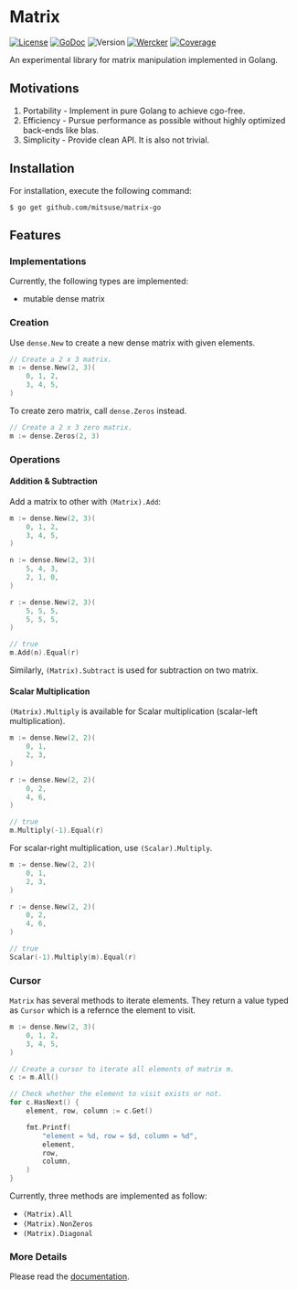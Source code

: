 # Matrix

[![License](https://img.shields.io/badge/license-MIT-yellowgreen.svg?style=flat-square)][license]
[![GoDoc](https://img.shields.io/badge/godoc-reference-blue.svg?style=flat-square)][godoc]
![Version](https://img.shields.io/github/tag/mitsuse/matrix-go-green.svg?style=flat-square)
[![Wercker](http://img.shields.io/wercker/ci/55672222ee357fac39001a2a.svg?style=flat-square)][wercker]
[![Coverage](https://img.shields.io/codecov/c/github/mitsuse/matrix-go/develop.svg?style=flat-square)][coverage]

[license]: LICENSE.txt
[godoc]: http://godoc.org/github.com/mitsuse/matrix-go
[wercker]: https://app.wercker.com/project/bykey/093a5cff0964f0f4ba5fcf9117e940e4
[coverage]: https://codecov.io/github/mitsuse/matrix-go

An experimental library for matrix manipulation implemented in Golang.


## Motivations

1. Portability - Implement in pure Golang to achieve cgo-free.
1. Efficiency - Pursue performance as possible without highly optimized back-ends like blas.
1. Simplicity - Provide clean API. It is also not trivial.


## Installation

For installation, execute the following command:

```
$ go get github.com/mitsuse/matrix-go
```


## Features

### Implementations

Currently, the following types are implemented:

- mutable dense matrix


### Creation

Use `dense.New` to create a new dense matrix with given elements.

```go
// Create a 2 x 3 matrix.
m := dense.New(2, 3)(
    0, 1, 2,
    3, 4, 5,
)
```

To create zero matrix, call `dense.Zeros` instead.

```go
// Create a 2 x 3 zero matrix.
m := dense.Zeros(2, 3)
```


### Operations

#### Addition & Subtraction

Add a matrix to other with `(Matrix).Add`:

```go
m := dense.New(2, 3)(
    0, 1, 2,
    3, 4, 5,
)

n := dense.New(2, 3)(
    5, 4, 3,
    2, 1, 0,
)

r := dense.New(2, 3)(
    5, 5, 5,
    5, 5, 5,
)

// true
m.Add(n).Equal(r)
```

Similarly, `(Matrix).Subtract` is used for subtraction on two matrix.


#### Scalar Multiplication

`(Matrix).Multiply` is available for Scalar multiplication (scalar-left multiplication).

```go
m := dense.New(2, 2)(
    0, 1,
    2, 3,
)

r := dense.New(2, 2)(
    0, 2,
    4, 6,
)

// true
m.Multiply(-1).Equal(r)
```

For scalar-right multiplication, use `(Scalar).Multiply`.

```go
m := dense.New(2, 2)(
    0, 1,
    2, 3,
)

r := dense.New(2, 2)(
    0, 2,
    4, 6,
)

// true
Scalar(-1).Multiply(m).Equal(r)
```


### Cursor

`Matrix` has several methods to iterate elements.
They return a value typed as `Cursor` which is a refernce the element to visit.

```go
m := dense.New(2, 3)(
    0, 1, 2,
    3, 4, 5,
)

// Create a cursor to iterate all elements of matrix m.
c := m.All()

// Check whether the element to visit exists or not.
for c.HasNext() {
    element, row, column := c.Get()

    fmt.Printf(
        "element = %d, row = $d, column = %d",
        element,
        row,
        column,
    )
}
```

Currently, three methods are implemented as follow:

- `(Matrix).All`
- `(Matrix).NonZeros`
- `(Matrix).Diagonal`


### More Details

Please read the [documentation][godoc].

